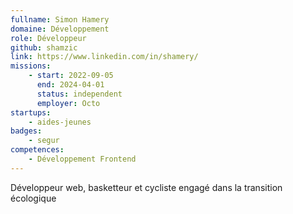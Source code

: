 ```yaml
---
fullname: Simon Hamery
domaine: Développement
role: Développeur
github: shamzic
link: https://www.linkedin.com/in/shamery/
missions:
    - start: 2022-09-05
      end: 2024-04-01
      status: independent
      employer: Octo
startups:
    - aides-jeunes
badges:
    - segur
competences:
    - Développement Frontend
---
```


Développeur web, basketteur et cycliste engagé dans la transition écologique
